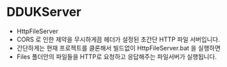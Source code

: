 # DDUKServer

- HttpFileServer
 - CORS 로 인한 제약을 무시하게끔 헤더가 설정된 초간단 HTTP 파일 서버입니다.
 - 간단하게는 현재 프로젝트를 클론해서 빌드없이 HttpFileServer.bat 을 실행하면
 - Files 폴더안의 파일들을 HTTP로 요청하고 응답해주는 파일서버가 실행됩니다.
